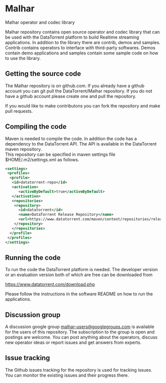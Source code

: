 Malhar
======

Malhar operator and codec library

Malhar repository contains open source operator and codec library that can be 
used with the DataTorrent platform to build Realtime streaming applications. In
addition to the library there are contrib, demos and samples. Contrib contains
operators to interface with third-party softwares. Demos contain demo applications and samples contain some sample code on how to use the library.


Getting the source code
------------------------

The Malhar repository is on github.com. If you already have a github account you can git pull the DataTorrent/Malhar repository. If you do not have a github account please create one and pull the repository.

If you would like to make contributons you can fork the repository and make pull requests.

Compiling the code
----------------------

Maven is needed to compile the code. In addition the code has a dependency to 
the DataTorrent API. The API is available in the DataTorrent maven repository.  
This repository can be specified in maven settings file $HOME/.m2/settings.xml
as follows.

```xml
<settings> 
 <profiles> 
  <profile> 
   <id>datatorrent-repo</id> 
   <activation> 
      <activeByDefault>true</activeByDefault> 
   </activation> 
   <repositories> 
    <repository> 
      <id>datatorrent</id> 
      <name>DataTorrent Release Repository</name> 
      <url>https://www.datatorrent.com/maven/content/repositories/releases/</url> 
    </repository> 
   </repositories> 
  </profile> 
 </profiles> 
</settings>  
```

Running the code
-------------------

To run the code the DataTorrent platform is needed. The developer version or an evaluation version both of which are free can be downloaded from 

https://www.datatorrent.com/download.php

Please follow the instructions in the software README on how to run the applications.

Discussion group
--------------------

A discussion google group malhar-users@googlegroups.com is available for the 
users of this repository. The subscription to the group is open and postings 
are welcome. You can post anything about the operators, discuss new operator
ideas or report issues and get answers from experts.

Issue tracking
--------------------

The Github issues tracking for the repository is used for tracking issues. You
can monitor the existing issues and their progress there. 
